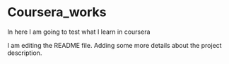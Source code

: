 # Coursera_works
In here I am going to test what I learn in coursera

I am editing the README file. Adding some more details about the project description.
